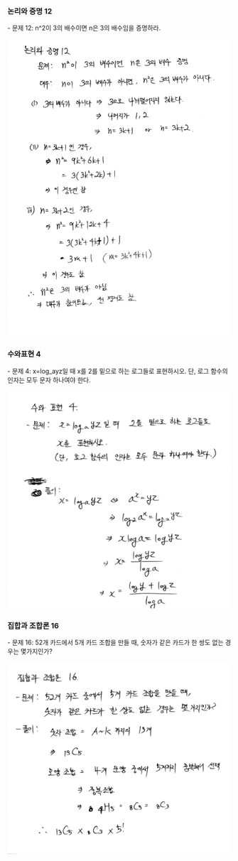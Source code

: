 ### 논리와 증명 12 

\- 문제 12: n^2이 3의 배수이면 n은 3의 배수임을 증명하라.

![](p1.jpg)

### 수와표현 4

\- 문제 4: x=log_a⁡yz일 때 x를 2를 밑으로 하는 로그들로 표현하시오. 단, 로그 함수의 인자는 모두 문자 하나여야 한다.

![](p2.jpg)

### 집합과 조합론 16

\- 문제 16: 52개 카드에서 5개 카드 조합을 만들 때, 숫자가 같은 카드가 한 쌍도 없는 경우는 몇가지인가?

![](p3.jpg)
